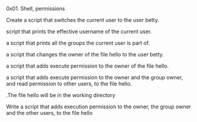 0x01. Shell, permissions

Create a script that switches the current user to the user betty.

script that prints the effective username of the current user.

a script that prints all the groups the current user is part of.

a script that changes the owner of the file hello to the user betty.

a script that adds execute permission to the owner of the file hello.

a script that adds execute permission to the owner and the group owner, and read permission to other users, to the file hello.

  .The file hello will be in the working directory

Write a script that adds execution permission to the owner, the group owner and the other users, to the file hello
